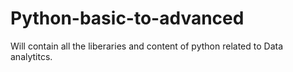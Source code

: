 # Python-basic-to-advanced

Will contain all the liberaries and content of python related to Data analytitcs.
